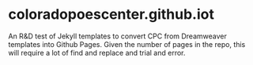 # coloradopoescenter.github.iot

An R&amp;D test of Jekyll templates to convert CPC from Dreamweaver templates into Github Pages. Given the number of pages in the repo, this will require a lot of find and replace and trial and error.
